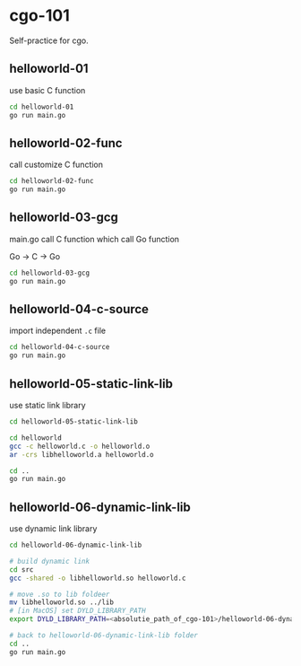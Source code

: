 # cgo-101

Self-practice for cgo.

## helloworld-01

use basic C function

```sh
cd helloworld-01
go run main.go
```

## helloworld-02-func

call customize C function

```sh
cd helloworld-02-func
go run main.go
```

## helloworld-03-gcg

main.go call C function which call Go function

Go -> C -> Go

```sh
cd helloworld-03-gcg
go run main.go
```

## helloworld-04-c-source

import independent `.c` file

```sh
cd helloworld-04-c-source
go run main.go
```

## helloworld-05-static-link-lib

use static link library

```sh
cd helloworld-05-static-link-lib

cd helloworld
gcc -c helloworld.c -o helloworld.o
ar -crs libhelloworld.a helloworld.o

cd ..
go run main.go
```

## helloworld-06-dynamic-link-lib

use dynamic link library

```sh
cd helloworld-06-dynamic-link-lib

# build dynamic link
cd src
gcc -shared -o libhelloworld.so helloworld.c

# move .so to lib foldeer
mv libhelloworld.so ../lib
# [in MacOS] set DYLD_LIBRARY_PATH
export DYLD_LIBRARY_PATH=<absolutie_path_of_cgo-101>/helloworld-06-dynamic-link-lib/lib

# back to helloworld-06-dynamic-link-lib folder
cd ..
go run main.go
```
